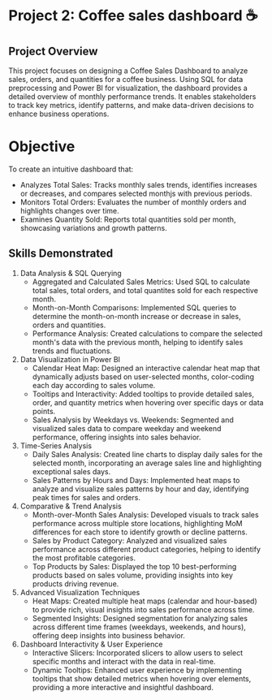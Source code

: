 # Project 2: Coffee sales dashboard ☕

## Project Overview
This project focuses on designing a Coffee Sales Dashboard to analyze sales, orders, and quantities for a coffee business. Using SQL for data preprocessing and Power BI for visualization, the dashboard provides a detailed overview of monthly performance trends. It enables stakeholders to track key metrics, identify patterns, and make data-driven decisions to enhance business operations.

# Objective 
To create an intuitive dashboard that:
- Analyzes Total Sales: Tracks monthly sales trends, identifies increases or decreases, and compares selected monthjs with previous periods.
- Monitors Total Orders: Evaluates the number of monthly orders and highlights changes over time.
- Examines Quantity Sold: Reports total quantities sold per month, showcasing variations and growth patterns.

## Skills Demonstrated 
1. Data Analysis & SQL Querying
   - Aggregated and Calculated Sales Metrics: Used SQL to calculate total sales, total orders, and total quantites sold for each respective month.
   - Month-on-Month Comparisons: Implemented SQL queries to determine the month-on-month increase or decrease in sales, orders and quantities.
   - Performance Analysis: Created calculations to compare the selected month's data with the previous month, helping to identify sales trends and fluctuations.
2. Data Visualization in Power BI
   - Calendar Heat Map: Designed an interactive calendar heat map that dynamically adjusts based on user-selected months, color-coding each day according to sales volume.
   - Tooltips and Interactivity: Added tooltips to provide detailed sales, order, and quantity metrics when hovering over specific days or data points.
   - Sales Analysis by Weekdays vs. Weekends: Segmented and visualized sales data to compare weekday and weekend performance, offering insights into sales behavior.
3. Time-Series Analysis
   - Daily Sales Analysis: Created line charts to display daily sales for the selected month, incorporating an average sales line and highlighting exceptional sales days.
   - Sales Patterns by Hours and Days: Implemented heat maps to analyze and visualize sales patterns by hour and day, identifying peak times for sales and orders.
4. Comparative & Trend Analysis
   - Month-over-Month Sales Analysis: Developed visuals to track sales performance across multiple store locations, highlighting MoM differences for each store to identify growth or decline patterns.
   - Sales by Product Category: Analyzed and visualized sales performance across different product categories, helping to identify the most profitable categories.
   - Top Products by Sales: Displayed the top 10 best-performing products based on sales volume, providing insights into key products driving revenue.
5. Advanced Visualization Techniques
   - Heat Maps: Created multiple heat maps (calendar and hour-based) to provide rich, visual insights into sales performance across time.
   - Segmented Insights: Designed segmentation for analyzing sales across different time frames (weekdays, weekends, and hours), offering deep insights into business behavior.
6. Dashboard Interactivity & User Experience
   - Interactive Slicers: Incorporated slicers to allow users to select specific months and interact with the data in real-time.
   - Dynamic Tooltips: Enhanced user experience by implementing tooltips that show detailed metrics when hovering over elements, providing a more interactive and insightful dashboard.

